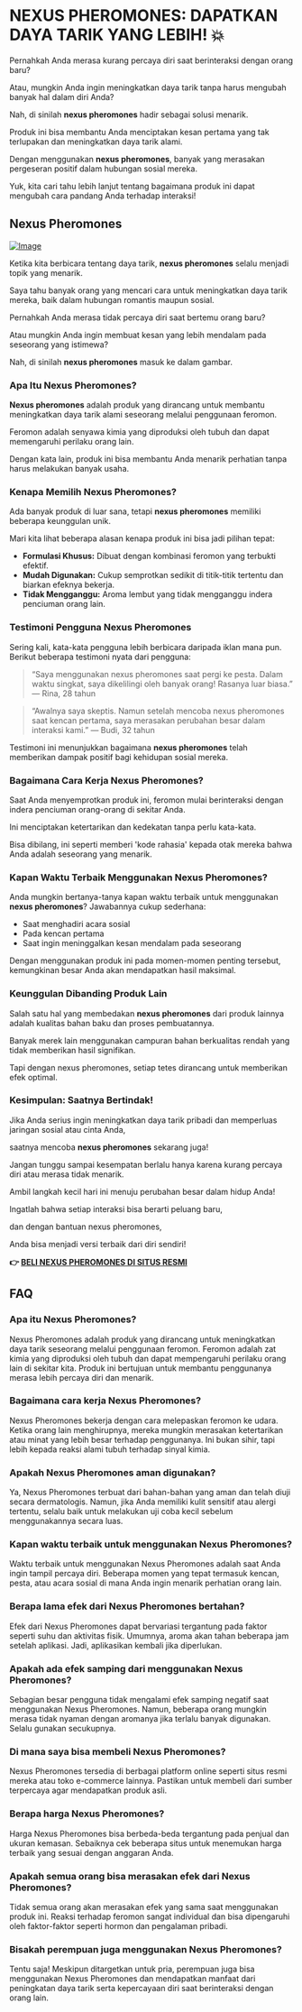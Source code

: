 # NEXUS PHEROMONES: DAPATKAN DAYA TARIK YANG LEBIH! 💥

Pernahkah Anda merasa kurang percaya diri saat berinteraksi dengan orang baru? 

Atau, mungkin Anda ingin meningkatkan daya tarik tanpa harus mengubah banyak hal dalam diri Anda? 

Nah, di sinilah **nexus pheromones** hadir sebagai solusi menarik. 

Produk ini bisa membantu Anda menciptakan kesan pertama yang tak terlupakan dan meningkatkan daya tarik alami. 

Dengan menggunakan **nexus pheromones**, banyak yang merasakan pergeseran positif dalam hubungan sosial mereka. 

Yuk, kita cari tahu lebih lanjut tentang bagaimana produk ini dapat mengubah cara pandang Anda terhadap interaksi!

## Nexus Pheromones

[![Image](https://www2.sellhealth.com/2/1b_728x90.jpg)](https://gchaffi.com/7loSvW0c)

Ketika kita berbicara tentang daya tarik, **nexus pheromones** selalu menjadi topik yang menarik. 

Saya tahu banyak orang yang mencari cara untuk meningkatkan daya tarik mereka, baik dalam hubungan romantis maupun sosial.

Pernahkah Anda merasa tidak percaya diri saat bertemu orang baru?

Atau mungkin Anda ingin membuat kesan yang lebih mendalam pada seseorang yang istimewa?

Nah, di sinilah **nexus pheromones** masuk ke dalam gambar.

### Apa Itu Nexus Pheromones?

**Nexus pheromones** adalah produk yang dirancang untuk membantu meningkatkan daya tarik alami seseorang melalui penggunaan feromon. 

Feromon adalah senyawa kimia yang diproduksi oleh tubuh dan dapat memengaruhi perilaku orang lain. 

Dengan kata lain, produk ini bisa membantu Anda menarik perhatian tanpa harus melakukan banyak usaha.

### Kenapa Memilih Nexus Pheromones?

Ada banyak produk di luar sana, tetapi **nexus pheromones** memiliki beberapa keunggulan unik. 

Mari kita lihat beberapa alasan kenapa produk ini bisa jadi pilihan tepat:

- **Formulasi Khusus:** Dibuat dengan kombinasi feromon yang terbukti efektif.
- **Mudah Digunakan:** Cukup semprotkan sedikit di titik-titik tertentu dan biarkan efeknya bekerja.
- **Tidak Mengganggu:** Aroma lembut yang tidak mengganggu indera penciuman orang lain.

### Testimoni Pengguna Nexus Pheromones

Sering kali, kata-kata pengguna lebih berbicara daripada iklan mana pun. Berikut beberapa testimoni nyata dari pengguna:

> “Saya menggunakan nexus pheromones saat pergi ke pesta. 
> Dalam waktu singkat, saya dikelilingi oleh banyak orang! 
> Rasanya luar biasa.” 
> — Rina, 28 tahun

> “Awalnya saya skeptis. Namun setelah mencoba nexus pheromones saat kencan pertama, saya merasakan perubahan besar dalam interaksi kami.” 
> — Budi, 32 tahun

Testimoni ini menunjukkan bagaimana **nexus pheromones** telah memberikan dampak positif bagi kehidupan sosial mereka.

### Bagaimana Cara Kerja Nexus Pheromones?

Saat Anda menyemprotkan produk ini, feromon mulai berinteraksi dengan indera penciuman orang-orang di sekitar Anda. 

Ini menciptakan ketertarikan dan kedekatan tanpa perlu kata-kata.

Bisa dibilang, ini seperti memberi 'kode rahasia' kepada otak mereka bahwa Anda adalah seseorang yang menarik.

### Kapan Waktu Terbaik Menggunakan Nexus Pheromones?

Anda mungkin bertanya-tanya kapan waktu terbaik untuk menggunakan **nexus pheromones**? Jawabannya cukup sederhana:

- Saat menghadiri acara sosial
- Pada kencan pertama
- Saat ingin meninggalkan kesan mendalam pada seseorang

Dengan menggunakan produk ini pada momen-momen penting tersebut, kemungkinan besar Anda akan mendapatkan hasil maksimal.

### Keunggulan Dibanding Produk Lain

Salah satu hal yang membedakan **nexus pheromones** dari produk lainnya adalah kualitas bahan baku dan proses pembuatannya. 

Banyak merek lain menggunakan campuran bahan berkualitas rendah yang tidak memberikan hasil signifikan.

Tapi dengan nexus pheromones, setiap tetes dirancang untuk memberikan efek optimal.

### Kesimpulan: Saatnya Bertindak!

Jika Anda serius ingin meningkatkan daya tarik pribadi dan memperluas jaringan sosial atau cinta Anda,

saatnya mencoba **nexus pheromones** sekarang juga!

Jangan tunggu sampai kesempatan berlalu hanya karena kurang percaya diri atau merasa tidak menarik.

Ambil langkah kecil hari ini menuju perubahan besar dalam hidup Anda!

Ingatlah bahwa setiap interaksi bisa berarti peluang baru,

dan dengan bantuan nexus pheromones,

Anda bisa menjadi versi terbaik dari diri sendiri!



**👉 [BELI NEXUS PHEROMONES DI SITUS RESMI](https://gchaffi.com/7loSvW0c)**

## FAQ

### Apa itu Nexus Pheromones?
Nexus Pheromones adalah produk yang dirancang untuk meningkatkan daya tarik seseorang melalui penggunaan feromon. Feromon adalah zat kimia yang diproduksi oleh tubuh dan dapat mempengaruhi perilaku orang lain di sekitar kita. Produk ini bertujuan untuk membantu penggunanya merasa lebih percaya diri dan menarik.

### Bagaimana cara kerja Nexus Pheromones?
Nexus Pheromones bekerja dengan cara melepaskan feromon ke udara. Ketika orang lain menghirupnya, mereka mungkin merasakan ketertarikan atau minat yang lebih besar terhadap penggunanya. Ini bukan sihir, tapi lebih kepada reaksi alami tubuh terhadap sinyal kimia.

### Apakah Nexus Pheromones aman digunakan?
Ya, Nexus Pheromones terbuat dari bahan-bahan yang aman dan telah diuji secara dermatologis. Namun, jika Anda memiliki kulit sensitif atau alergi tertentu, selalu baik untuk melakukan uji coba kecil sebelum menggunakannya secara luas.

### Kapan waktu terbaik untuk menggunakan Nexus Pheromones?
Waktu terbaik untuk menggunakan Nexus Pheromones adalah saat Anda ingin tampil percaya diri. Beberapa momen yang tepat termasuk kencan, pesta, atau acara sosial di mana Anda ingin menarik perhatian orang lain.

### Berapa lama efek dari Nexus Pheromones bertahan?
Efek dari Nexus Pheromones dapat bervariasi tergantung pada faktor seperti suhu dan aktivitas fisik. Umumnya, aroma akan tahan beberapa jam setelah aplikasi. Jadi, aplikasikan kembali jika diperlukan.

### Apakah ada efek samping dari menggunakan Nexus Pheromones?
Sebagian besar pengguna tidak mengalami efek samping negatif saat menggunakan Nexus Pheromones. Namun, beberapa orang mungkin merasa tidak nyaman dengan aromanya jika terlalu banyak digunakan. Selalu gunakan secukupnya.

### Di mana saya bisa membeli Nexus Pheromones?
Nexus Pheromones tersedia di berbagai platform online seperti situs resmi mereka atau toko e-commerce lainnya. Pastikan untuk membeli dari sumber terpercaya agar mendapatkan produk asli.

### Berapa harga Nexus Pheromones?
Harga Nexus Pheromones bisa berbeda-beda tergantung pada penjual dan ukuran kemasan. Sebaiknya cek beberapa situs untuk menemukan harga terbaik yang sesuai dengan anggaran Anda.

### Apakah semua orang bisa merasakan efek dari Nexus Pheromones?
Tidak semua orang akan merasakan efek yang sama saat menggunakan produk ini. Reaksi terhadap feromon sangat individual dan bisa dipengaruhi oleh faktor-faktor seperti hormon dan pengalaman pribadi.

### Bisakah perempuan juga menggunakan Nexus Pheromones?
Tentu saja! Meskipun ditargetkan untuk pria, perempuan juga bisa menggunakan Nexus Pheromones dan mendapatkan manfaat dari peningkatan daya tarik serta kepercayaan diri saat berinteraksi dengan orang lain.